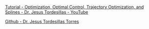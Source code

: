 [Tutorial - Optimization, Optimal Control, Trajectory Optimization, and Splines - Dr. Jesus Tordesillas - YouTube](https://youtu.be/j82Ia436DYY?si=-oYNAPWkHqzdC5Iw)

[Github - Dr. Jesus Tordesillas Torres](https://github.com/jtorde)
